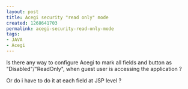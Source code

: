 ```yaml
---
layout: post
title: Acegi security "read only" mode
created: 1268641703
permalink: acegi-security-read-only-mode
tags:
- JAVA
- Acegi
---
```

<p>Is there any way to configure Acegi to mark all fields and button as &quot;Disabled&quot;/&quot;ReadOnly&quot;, when guest user is accessing the application&nbsp;?</p>
<p>Or do i have to do it at each field at JSP level ?</p>

